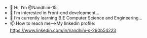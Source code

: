 - 👋 Hi, I’m @Nandhini-15
- 👀 I’m interested in Front-end development...
- 🌱 I’m currently learning B.E Computer Science and Engineering...
- 📫 How to reach me-->My linkedin profile: https://www.linkedin.com/in/nandhini-s-290b54223

<!---
Nandhini-15/Nandhini-15 is a ✨ special ✨ repository because its `README.md` (this file) appears on your GitHub profile.
You can click the Preview link to take a look at your changes.
--->
